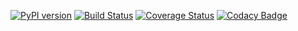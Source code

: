 
[![PyPI version](https://badge.fury.io/py/rapydo-controller.svg)](https://badge.fury.io/py/rapydo-controller) [![Build Status](https://travis-ci.org/rapydo/do.svg?branch=master)](https://travis-ci.org/rapydo/do) [![Coverage Status](https://coveralls.io/repos/github/rapydo/do/badge.svg?branch=master)](https://coveralls.io/github/rapydo/do?branch=master) [![Codacy Badge](https://api.codacy.com/project/badge/Grade/9e552a06046d479db90623d7af44044b)](https://app.codacy.com/app/rapydo/do?utm_source=github.com&utm_medium=referral&utm_content=rapydo/do&utm_campaign=Badge_Grade_Dashboard)
